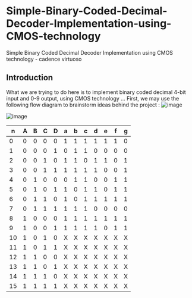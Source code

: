# Simple-Binary-Coded-Decimal-Decoder-Implementation-using-CMOS-technology
Simple Binary Coded Decimal  Decoder Implementation using  CMOS technology - cadence virtuoso 


## Introduction
What we are trying to do here is to implement binary coded decimal 4-bit input and 0-9 output, using CMOS 
technology …
    First, we may use the following flow diagram to brainstorm ideas behind the project :
![image](https://user-images.githubusercontent.com/66570093/171916259-1af0536b-5c32-456a-972d-e4f7da4799fa.png)

![image](https://user-images.githubusercontent.com/66570093/171916753-0dffa529-a4ad-4c93-bbf4-ea94058aeb46.png)




n | A| B| C| D| a| b| c| d| e| f| g
-|-|-|-|-|-|-|-|-|-|-|-
0 | 0| 0| 0| 0| 1| 1| 1| 1| 1| 1| 0
1 | 0| 0| 0| 1| 0| 1| 1| 0| 0| 0| 0
2 | 0| 0| 1| 0| 1| 1| 0| 1| 1| 0| 1
3 | 0| 0| 1| 1| 1| 1| 1| 1| 0| 0| 1
4 | 0| 1| 0| 0| 0| 1| 1| 0| 0| 1| 1
5 | 0| 1| 0| 1| 1| 0| 1| 1| 0| 1| 1
6 | 0| 1| 1| 0| 1| 0| 1| 1| 1| 1| 1
7 | 0| 1| 1| 1| 1| 1| 1| 0| 0| 0| 0
8 | 1| 0| 0| 0| 1| 1| 1| 1| 1| 1| 1
9 | 1| 0| 0| 1| 1| 1| 1| 1| 0| 1| 1
10| 1| 0| 1| 0| X| X| X| X| X| X| X
11| 1| 0| 1| 1| X| X| X| X| X| X| X
12| 1| 1| 0| 0| X| X| X| X| X| X| X
13| 1| 1| 0| 1| X| X| X| X| X| X| X
14| 1| 1| 1| 0| X| X| X| X| X| X| X
15| 1| 1| 1| 1| X| X| X| X| X| X| X





